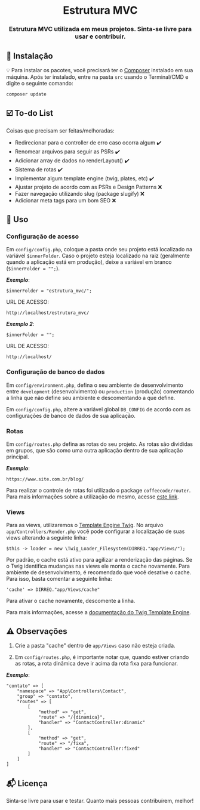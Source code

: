 
<h1 align="center">
  Estrutura MVC
</h1>

<h3 align="center">
  Estrutura MVC utilizada em meus projetos. Sinta-se livre para usar e contribuir.
</h3> 

## :rocket: Instalação

:bulb: Para instalar os pacotes, você precisará ter o [Composer](https://getcomposer.org/) instalado em sua máquina. Após ter instalado, entre na pasta `src` usando o Terminal/CMD e digite o seguinte comando:

```
composer update
```

## :ballot_box_with_check: To-do List

Coisas que precisam ser feitas/melhoradas:
  - Redirecionar para o controller de erro caso ocorra algum :heavy_check_mark:
  - Renomear arquivos para seguir as PSRs :heavy_check_mark:
  - Adicionar array de dados no renderLayout() :heavy_check_mark:
  - Sistema de rotas :heavy_check_mark:
  - Implementar algum template engine (twig, plates, etc) :heavy_check_mark:
  - Ajustar projeto de acordo com as PSRs e Design Patterns :x:
  - Fazer navegação utilizando slug (package slugify) :x:
  - Adicionar meta tags para um bom SEO :x:

## :wrench: Uso

### Configuração de acesso

Em `config/config.php`, coloque a pasta onde seu projeto está localizado na variável `$innerFolder`. Caso o projeto esteja localizado na raiz (geralmente quando a aplicação está em produção), deixe a variável em branco (`$innerFolder = "";`).


_**Exemplo**_:

```
$innerFolder = "estrutura_mvc/";
```

URL DE ACESSO:

```
http://localhost/estrutura_mvc/
```

_**Exemplo 2**_:

```
$innerFolder = "";
```

URL DE ACESSO:

```
http://localhost/
```

### Configuração de banco de dados

Em `config/environment.php`, defina o seu ambiente de desenvolvimento entre `development` (desenvolvimento) ou `production` (produção) comentando a linha que não define seu ambiente e descomentando a que define.

Em `config/config.php`, altere a variável global `DB_CONFIG` de acordo com as configurações de banco de dados de sua aplicação.

### Rotas

Em `config/routes.php` defina as rotas do seu projeto. As rotas são divididas em grupos, que são como uma outra aplicação dentro de sua aplicação principal.

_**Exemplo**_:

```
https://www.site.com.br/blog/
```

Para realizar o controle de rotas foi utilizado o package `coffeecode/router`. Para mais informações sobre a utilização do mesmo, acesse [este link](https://packagist.org/packages/coffeecode/router).

### Views

Para as views, utilizaremos o [Template Engine Twig](https://twig.symfony.com/). No arquivo `app/Controllers/Render.php` você pode configurar a localização de suas views alterando a seguinte linha:

```
$this -> loader = new \Twig_Loader_Filesystem(DIRREQ."app/Views/");
```

Por padrão, o cache está ativo para agilizar a renderização das páginas. Se o Twig identifica mudanças nas views ele monta o cache novamente. Para ambiente de desenvolvimento, é recomendado que você desative o cache. Para isso, basta comentar a seguinte linha:

```
'cache' => DIRREQ."app/Views/cache"
```

Para ativar o cache novamente, descomente a linha.

Para mais informações, acesse a [documentação do Twig Template Engine](https://twig.symfony.com/doc/2.x/).

## :warning: Observações

1. Crie a pasta "cache" dentro de `app/Views` caso não esteja criada.

2. Em `config/routes.php`, é importante notar que, quando estiver criando as rotas, a rota dinâmica deve ir acima da rota fixa para funcionar.

_**Exemplo**_:

```
"contato" => [
    "namespace" => "App\Controllers\Contact",
    "group" => "contato",
    "routes" => [
        [
            "method" => "get",
            "route" => "/{dinamica}",
            "handler" => "ContactController:dinamic"
        ],
        [
            "method" => "get",
            "route" => "/fixa",
            "handler" => "ContactController:fixed"
        ]
    ]
]
```

## :mailbox_with_mail: Licença

Sinta-se livre para usar e testar. Quanto mais pessoas contribuírem, melhor!


